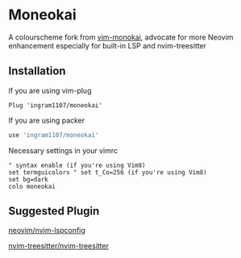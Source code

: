 # Moneokai

A colourscheme fork from [vim-monokai](https://github.com/sickill/vim-monokai), advocate for
more Neovim enhancement especially for built-in LSP and nvim-treesitter

## Installation

If you are using vim-plug

```vim
Plug 'ingram1107/moneokai'
```

If you are using packer

```lua
use 'ingram1107/moneokai'
```

Necessary settings in your vimrc

```vim
" syntax enable (if you're using Vim8)
set termguicolors " set t_Co=256 (if you're using Vim8)
set bg=dark
colo moneokai
```

## Suggested Plugin

[neovim/nvim-lspconfig](https://github.com/neovim/nvim-lspconfig)

[nvim-treesitter/nvim-treesitter](https://github.com/nvim-treesitter/nvim-treesitter)
